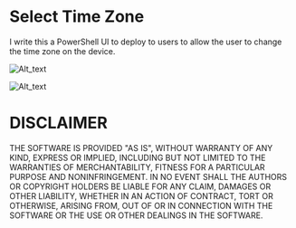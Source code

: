# Select Time Zone
I write this a PowerShell UI to deploy to users to allow the user to change the time zone on the device.

![Alt_text](https://1.bp.blogspot.com/-4A1HjymzCik/XfWWtuKcFTI/AAAAAAAAWJM/Ae36IYLmsIAOXQl4PP9wHvdDYZbkovPAgCLcBGAsYHQ/s1600/Set-timeone.PNG)

![Alt_text](https://2.bp.blogspot.com/-Ni2wM-CS7ik/XfWWcTREKDI/AAAAAAAAWJE/J8y1FdYBCeMG-2TaPHDJIivHmnixMYpLwCLcBGAsYHQ/s1600/Set-timeone_select.PNG)

# DISCLAIMER

THE SOFTWARE IS PROVIDED "AS IS", WITHOUT WARRANTY OF ANY KIND, EXPRESS 
OR IMPLIED, INCLUDING BUT NOT LIMITED TO THE WARRANTIES OF MERCHANTABILITY, 
FITNESS FOR A PARTICULAR PURPOSE AND NONINFRINGEMENT. IN NO EVENT SHALL THE 
AUTHORS OR COPYRIGHT HOLDERS BE LIABLE FOR ANY CLAIM, DAMAGES OR OTHER 
LIABILITY, WHETHER IN AN ACTION OF CONTRACT, TORT OR OTHERWISE, ARISING 
FROM, OUT OF OR IN CONNECTION WITH THE SOFTWARE OR THE USE OR OTHER 
DEALINGS IN THE SOFTWARE.
